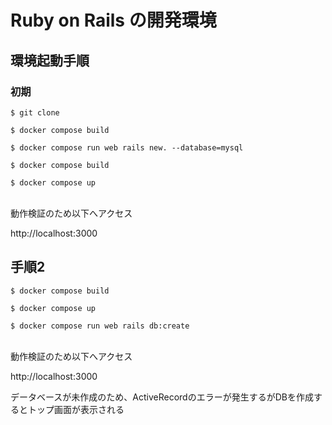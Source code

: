 # Ruby on Rails の開発環境

## 環境起動手順

### 初期

```
$ git clone

$ docker compose build

$ docker compose run web rails new. --database=mysql

$ docker compose build

$ docker compose up
```
<br>
動作検証のため以下へアクセス<br>

http://localhost:3000


## 手順2

```
$ docker compose build

$ docker compose up

$ docker compose run web rails db:create
```

<br>
動作検証のため以下へアクセス<br>

http://localhost:3000
<br>

データベースが未作成のため、ActiveRecordのエラーが発生するがDBを作成するとトップ画面が表示される